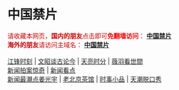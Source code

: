 # 中国禁片
<span  style="color:#CC0000;">请收藏本网页，<b>国内的朋友</b>点击即可<b><span style="color:red;">免翻墙访问</span></b>：</span>
<b><a href="https://aaa99.ml/">中国禁片</a></b>
</br>
<span  style="color:#CC0000;"><b>海外的朋友</b>请访问主域名：</span>
<b><a href="https://jinpian.org/">中国禁片</a></b>
</br></br>
<span><a href="https://aaa99.ml/category/political/jiangfeng/">江锋时刻</a></span> | <span><a href="https://aaa99.ml/author/wenzhao/">文昭谈古论今</a></span> | <span><a href="https://aaa99.ml/author/zhangtianliang/">天亮时分</a></span> | <span><a href="https://aaa99.ml/category/political/weiyu/">薇羽看世間</a></span>
</br>
<span><a href="https://aaa99.ml/author/dayu/">新闻拍案惊奇</a></span> | <span><a href="https://aaa99.ml/author/limuyang/">新闻看点</a></span>
</br>
<span><a href="https://aaa99.ml/author/jiangguangyu/">新闻最潮点姜光宇</a></span> | <span><a href="https://aaa99.ml/author/chaguan/">老北京茶馆</a></span> | <span><a href="https://aaa99.ml/category/movie/duanju/">时事小品</a></span> | <span><a href="https://aaa99.ml/author/tianchao/">天潮脱口秀</a></span>
</br>

</br>
